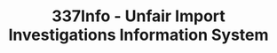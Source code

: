 ---
layout: default
bigquery: https://console.cloud.google.com/bigquery?p=patents-public-data&d=usitc_investigations&page=dataset&project=sheets-management-319211
citation: US International Trade Commission 337Info Unfair Import Investigations Information
  System
contributors: US International Trade Comission
cost: None
description: US International Trade Commission 337Info Unfair Import Investigations
  Information System contains data on investigations done under Section 337. Section
  337 declares the infringement of certain statutory intellectual property rights
  and other forms of unfair competition in import trade to be unlawful practices.
  Most Section 337 investigations involve allegations of patent or registered trademark
  infringement.
documentation: FAQ and tutorial available on the site
last_edit: Mon, 04 Apr 2022 19:10:40 GMT
location: https://pubapps2.usitc.gov/337external/
maintained_by: US International Trade Comission
schema_fields: '[''ouiiParticipation'', ''respondent'', ''actualStartDateEvidHear'',
  ''dateOfPublicationFrNotice'', ''teoIdIssueDate'', ''actualEndDateEvidHear'', ''copyrightNumbers'',
  ''lastUpdated'', ''cafcAppeals'', ''issueDateOtherNonFinal'', ''investigationType'',
  ''aljAssigned'', ''title'', ''htsNumbers'', ''scheduledEndDateEvidHear'', ''ouiiAttorney'',
  ''publication_number'', ''internalRemand'', ''finalDetViolation'', ''trademarkNumbers'',
  ''dateComplaintFiled'', ''reportingRequirements'', ''teoIdDueDate'', ''investigationNo'',
  ''teoProceedingInvolved'', ''patentNumber'', ''docketNo'', ''startDateMarkmanHearing'',
  ''endDateMarkmanHearing'', ''currentActiveALJ'', ''currentStatus'', ''finalIdOnViolationIssue'',
  ''investigationTermDate'', ''finalDetNoViolation'', ''patentNumbers'', ''markmanHearing'',
  ''targetDate'', ''scheduledStartDateEvidHear'', ''id'', ''finalIdOnViolationDue'',
  ''teoReliefGranted'', ''complainant'', ''gcAttorney'', ''dateCreated'', ''invUnfairAct'']'
shortname: unfair_import_investigations
tags:
- import
- legal
- trade
timeframe: 2008-2021 (prior to 2008 downloadable as a JSON file)
title: 337Info - Unfair Import Investigations Information System
uuid: 2721f5ec-e599-4890-9265-9706719fc71e
---